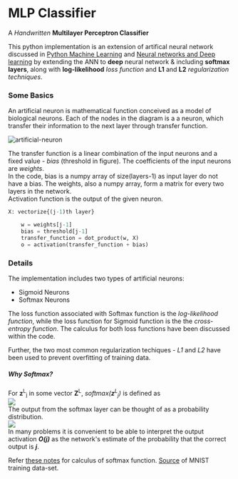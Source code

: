 MLP Classifier
==========================
A *Handwritten* **Multilayer Perceptron Classifier**

This python implementation is an extension of artifical neural network discussed in [Python Machine Learning](https://github.com/rasbt/python-machine-learning-book) and  [Neural networks and Deep learning](neuralnetworksanddeeplearning.com) by extending the ANN to **deep** neural network &  including **softmax layers**, along with **log-likelihood** *loss function* and **L1** and **L2** *regularization techniques*.

### Some Basics
An artificial neuron is mathematical function conceived as a model of biological neurons. Each of the nodes in the diagram is a a neuron, which transfer their information to the next layer through transfer function.

![artificial-neuron](https://upload.wikimedia.org/wikipedia/commons/thumb/6/60/ArtificialNeuronModel_english.png/600px-ArtificialNeuronModel_english.png)

The transfer function is a linear combination of the input neurons and a fixed value - *bias* (threshold in figure). The coefficients of the input neurons are *weights*.  
In the code, bias is a numpy array of size(layers-1) as input layer do not have a bias. The weights, also a numpy array, form a matrix for every two layers in the network.  
Activation function is the output of the given neuron.

```python
X: vectorize{(j-1)th layer}

    w = weights[j-1]
    bias = threshold[j-1]
    transfer_function = dot_product(w, X)
    o = activation(transfer_function + bias)
````

### Details
The implementation includes two types of artificial neurons:
  * Sigmoid Neurons  
  * Softmax Neurons

The loss function associated with Softmax function is the *log-likelihood function*, while the loss function for Sigmoid function is the the *cross-entropy function*. The calculus for both loss functions have been discussed within the code. 

Further, the two most common regularization techiques - *L1* and *L2* have been used to prevent overfitting of training data.

##### Why Softmax?
For **z**<sup>L</sup><sub>j</sub> in some vector **Z**<sup>L</sup>, *softmax(**z**<sup>L</sup><sub>j</sub>)* is defined as  
![](https://lh3.googleusercontent.com/ph9owMw5gW6nSi6ajo-_p0Ocy_8eFFVSbkCS4jqU3Ng8gRQDUFPzRd1juP57R7l7YyDwFgjDhLd9SHHz8xZy2vlWN5qpYGnWuQyzcVwPc6HLldNzeY7IUCFmFbhM40WwGCKGvId3GM95CQ20ql0AvWAIjKZ9V62Kvx9Qe5AdL37BG5pEIoGRcDefpi3EWfQ90knzODvPQ7FKfaOLjEcLJ3qRnQjToxXJOZrVuwtVHV5bLkrbZ8VqN-bdFwRe8_hnHEkKUS-oTadpLBbgdXmSjj_RkIDnd0-RjJ8i5nkVdzY8FQT0DozkGzor7o2T_f1yd6TxWjb17-eLLsp8Il9akspOGKkGVe7o9Qh2flT3YU3_3P2gxQATtMZltbXgORGixjjXrQD6s78Bvosx6QN5goTevAFkDJ8mRkb_xMtc9vbPrLjXSLNK-qYJBQ3q7ncRHZDPPilLlJ-a859VsHr4QH2VATZ8aHxnHtBVttx1SQBIG2pxZGNk1_U-HvSH4FaJZNqjDEkwt8fd1FvTmU6yZ6x1q9zL_PmrDrKnJsumqNssrHWjMRyQzpaLjZfB_tMTzixyNxLrkYZ9M12o-iij_YY9PQ=w112-h61-no)  
The output from the softmax layer can be thought of as a probability distribution.  
![](https://lh3.googleusercontent.com/JgWz6nNbk0o1WE18hov7btuwE8-0LT47Bk8Gri6Fg8J1JTFyLGQtyOaABDNJXF_Xfjbss3RwBmOi_OZ68NUUjXszg-6ItyMuay0p7tVRMie9Q-hCudkHbD0nwQ5oxJ7n5eQaTTX55B-X43PTa6tdhMNML6ta6QUy33ItKBbfcTHT476mjg4BBtxtx7GJ-j0uhkEXnH6_pE2j4LppIKHzfW-XTh3qLbZHYDHLvc9-1uF416TH6o-rdzotQslamELbl-l4rr2flodETrQmvb2Nq_dMJV7K8upsPNBZ1AL1q7uk0Bq7A43Sj46RbIsTt0wgiucWU0XdoG5i2YOYVmM-Q0xOMBiYOcA7rqgnH0E07yjzR_Nc71p3R8kieGr42v7GmsrsorxFtmBKeqfixEfvu4ZHfSgRfROZk-KFm1I0i_1pvibHsCOZFjbUdYrCMkW0KDWA_AsYnXop7jJ1AfHbTNff9EhtS4BB0Cu4Khj-bnyM_ztnWnbj10z860Lqj28VBTVcZXLtbKZVdM-dxfM7FfpuU55CSyHsY16oUGrWkSB1JjBmV6MS-nfI-tVtAWkrS2OVkWkfJuRKJT7S3leK-L8sWg=w206-h106-no)  
In many problems it is convenient to be able to interpret the output activation ***O(j)*** as the network's estimate of the probability that the correct output is ***j***.

Refer [these notes](https://www.ics.uci.edu/~pjsadows/notes.pdf) for calculus of softmax function.
[Source]( http://yann.lecun.com/exdb/mnist/) of MNIST training data-set.